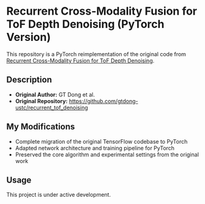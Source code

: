 # Recurrent Cross-Modality Fusion for ToF Depth Denoising (PyTorch Version)

This repository is a PyTorch reimplementation of the original code from [Recurrent Cross-Modality Fusion for ToF Depth Denoising](https://github.com/gtdong-ustc/recurrent_tof_denoising).

## Description

- **Original Author:** GT Dong et al.
- **Original Repository:** https://github.com/gtdong-ustc/recurrent_tof_denoising

## My Modifications

- Complete migration of the original TensorFlow codebase to PyTorch
- Adapted network architecture and training pipeline for PyTorch
- Preserved the core algorithm and experimental settings from the original work

## Usage

This project is under active development. 
